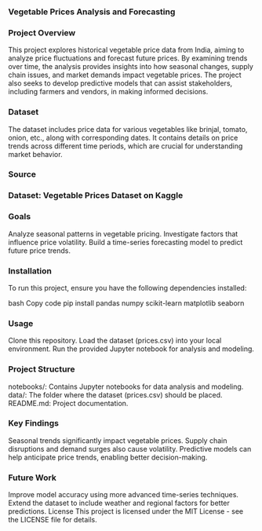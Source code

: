 ### Vegetable Prices Analysis and Forecasting

### Project Overview

This project explores historical vegetable price data from India, aiming to analyze price fluctuations and forecast future prices. By examining trends over time, the analysis provides insights into how seasonal changes, supply chain issues, and market demands impact vegetable prices. The project also seeks to develop predictive models that can assist stakeholders, including farmers and vendors, in making informed decisions.

### Dataset
The dataset includes price data for various vegetables like brinjal, tomato, onion, etc., along with corresponding dates. It contains details on price trends across different time periods, which are crucial for understanding market behavior.

### Source

### Dataset: Vegetable Prices Dataset on Kaggle

### Goals
Analyze seasonal patterns in vegetable pricing.
Investigate factors that influence price volatility.
Build a time-series forecasting model to predict future price trends.

### Installation
To run this project, ensure you have the following dependencies installed:

bash
Copy code
pip install pandas numpy scikit-learn matplotlib seaborn

### Usage
Clone this repository.
Load the dataset (prices.csv) into your local environment.
Run the provided Jupyter notebook for analysis and modeling.

### Project Structure
notebooks/: Contains Jupyter notebooks for data analysis and modeling.
data/: The folder where the dataset (prices.csv) should be placed.
README.md: Project documentation.

### Key Findings
Seasonal trends significantly impact vegetable prices.
Supply chain disruptions and demand surges also cause volatility.
Predictive models can help anticipate price trends, enabling better decision-making.

### Future Work
Improve model accuracy using more advanced time-series techniques.
Extend the dataset to include weather and regional factors for better predictions.
License
This project is licensed under the MIT License - see the LICENSE file for details.

